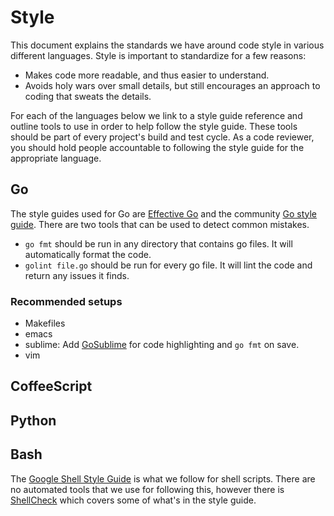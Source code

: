 # Style

This document explains the standards we have around code style in various different languages.
Style is important to standardize for a few reasons:

* Makes code more readable, and thus easier to understand.
* Avoids holy wars over small details, but still encourages an approach to coding that sweats the details.

For each of the languages below we link to a style guide reference and outline tools to use in order to help follow the style guide.
These tools should be part of every project's build and test cycle.
As a code reviewer, you should hold people accountable to following the style guide for the appropriate language.

## Go

The style guides used for Go are [Effective Go](http://golang.org/doc/effective_go.html) and the community [Go style guide](https://code.google.com/p/go-wiki/wiki/CodeReviewComments). There are two tools that can be used to detect common mistakes.

* `go fmt` should be run in any directory that contains go files. It will automatically format the code.
* `golint file.go` should be run for every go file. It will lint the code and return any issues it finds.

### Recommended setups

* Makefiles
* emacs
* sublime: Add [GoSublime](https://github.com/DisposaBoy/GoSublime) for code highlighting and `go fmt` on save.
* vim

## CoffeeScript

## Python

## Bash

The [Google Shell Style Guide](https://google-styleguide.googlecode.com/svn/trunk/shell.xml) is what we follow for shell scripts.
There are no automated tools that we use for following this, however there is [ShellCheck](http://www.shellcheck.net/about.html) which covers some of what's in the style guide.